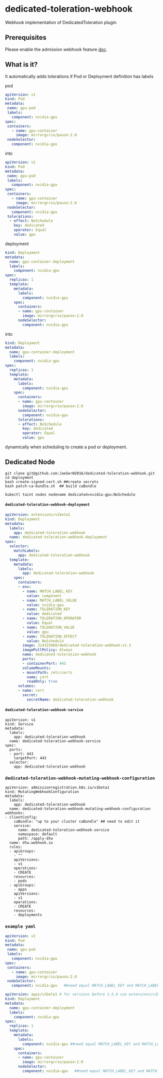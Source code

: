 # dedicated-toleration-webhook
Webhook implementation of DedicatedToleration plugin

## Prerequisites

Please enable the admission webhook feature [doc](https://kubernetes.io/docs/admin/extensible-admission-controllers/#enable-external-admission-webhooks).

## What is it?

It automatically adds tolerations if Pod or Deployment definition has labels

pod

```yaml
apiVersion: v1
kind: Pod
metadata:
 name: gpu-pod
 labels:
   component: nvidia-gpu
spec:
 containers:
   - name: gpu-container
     image: mirrorgcrio/pause:2.0
 nodeSelector:
   component: nvidia-gpu
```

into

```yaml
apiVersion: v1
kind: Pod
metadata:
 name: gpu-pod
 labels:
   component: nvidia-gpu
spec:
 containers:
   - name: gpu-container
     image: mirrorgcrio/pause:2.0
 nodeSelector:
   component: nvidia-gpu
 tolerations:
  - effect: NoSchedule
    key: dedicated
    operator: Equal
    value: gpu
```

deployment

```yaml
kind: Deployment
metadata:
  name: gpu-container-deployment
  labels:
    component: nvidia-gpu
spec:
  replicas: 1
  template:
    metadata:
      labels:
        component: nvidia-gpu
    spec:
      containers:
      - name: gpu-container
        image: mirrorgcrio/pause:2.0
      nodeSelector:
        component: nvidia-gpu
```

into

```yaml
kind: Deployment
metadata:
  name: gpu-container-deployment
  labels:
    component: nvidia-gpu
spec:
  replicas: 1
  template:
    metadata:
      labels:
        component: nvidia-gpu
    spec:
      containers:
      - name: gpu-container
        image: mirrorgcrio/pause:2.0
      nodeSelector:
        component: nvidia-gpu
      tolerations:
      - effect: NoSchedule
    	key: dedicated
    	operator: Equal
    	value: gpu
```

dynamically when scheduling to create a pod or deployment.

## Dedicated Node

```shell
git clone git@github.com:JaeGerW2016/dedicated-toleration-webhook.git
cd deployment
bash create-signed-cert.sh ##create secrets
bash patch-ca-bundle.sh  ## build caBundle
```



```
kubectl taint nodes nodename dedicated=nvidia-gpu:NoSchedule
```


#### `dedicated-toleration-webhook-deployment`

```yaml
apiVersion: extensions/v1beta1
kind: Deployment
metadata:
  labels:
    app: dedicated-toleration-webhook
  name: dedicated-toleration-webhook-deployment
spec:
  selector:
    matchLabels:
      app: dedicated-toleration-webhook
  template:
    metadata:
      labels:
        app: dedicated-toleration-webhook
    spec:
      containers:
      - env:
        - name: MATCH_LABEL_KEY
          value: component
        - name: MATCH_LABEL_VALUE
          value: nvidia-gpu
        - name: TOLERATION_KEY
          value: dedicated
        - name: TOLERATION_OPERATOR
          value: Equal
        - name: TOLERATION_VALUE
          value: gpu
        - name: TOLERATION_EFFECT
          value: NoSchedule
        image: 314315960/dedicated-toleration-webhook:v1.3
        imagePullPolicy: Always
        name: dedicated-toleration-webhook
        ports:
        - containerPort: 443
        volumeMounts:
        - mountPath: /etc/certs
          name: cert
          readOnly: true
      volumes:
      - name: cert
        secret:
          secretName: dedicated-toleration-webhook
```
#### `dedicated-toleration-webhook-service`

```
apiVersion: v1
kind: Service
metadata:
  labels:
    app: dedicated-toleration-webhook
  name: dedicated-toleration-webhook-service
spec:
  ports:
  - port: 443
    targetPort: 443
  selector:
    app: dedicated-toleration-webhook
```

### `dedicated-toleration-webhook-mutating-webhook-configuration`

```
apiVersion: admissionregistration.k8s.io/v1beta1
kind: MutatingWebhookConfiguration
metadata:
  labels:
    app: dedicated-toleration-webhook
  name: dedicated-toleration-webhook-mutating-webhook-configuration
webhooks:
- clientConfig:
    caBundle: "up to your cluster caBundle" ## need to edit it
    service:
      name: dedicated-toleration-webhook-service
      namespace: default
      path: /apply-dtw
  name: dtw.webhook.io
  rules:
  - apiGroups:
    - ""
    apiVersions:
    - v1
    operations:
    - CREATE
    resources:
    - pods
  - apiGroups:
    - apps
    apiVersions:
    - v1
    operations:
    - CREATE
    resources:
    - deployments
```

### `example yaml`

```yaml
apiVersion: v1
kind: Pod
metadata:
 name: gpu-pod
 labels:
   component: nvidia-gpu
spec:
 containers:
   - name: gpu-container
     image: mirrorgcrio/pause:2.0
 nodeSelector:  
   component: nvidia-gpu   ##need equal MATCH_LABEL_KEY and MATCH_LABEL_VALUE
```



```yaml
apiVersion: apps/v1beta1 # for versions before 1.6.0 use extensions/v1beta1
kind: Deployment
metadata:
  name: gpu-container-deployment
  labels:
    component: nvidia-gpu
spec:
  replicas: 1
  template:
    metadata:
      labels:
        component: nvidia-gpu ##need equal MATCH_LABEL_KEY and MATCH_LABEL_VALUE
    spec:
      containers:
      - name: gpu-container
        image: mirrorgcrio/pause:2.0
      nodeSelector: 
        component: nvidia-gpu   ##need equal MATCH_LABEL_KEY and MATCH_LABEL_VALUE
```


